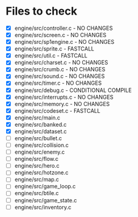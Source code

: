 # Files to check

- [x] engine/src/controller.c - NO CHANGES
- [x] engine/src/screen.c - NO CHANGES
- [x] engine/src/sp1engine.c - NO CHANGES
- [x] engine/src/sprite.c - FASTCALL
- [x] engine/src/util.c - FASTCALL
- [x] engine/src/charset.c - NO CHANGES
- [x] engine/src/crumb.c - NO CHANGES
- [x] engine/src/sound.c - NO CHANGES
- [x] engine/src/timer.c - NO CHANGES
- [x] engine/src/debug.c - CONDITIONAL COMPILE
- [x] engine/src/interrupts.c - NO CHANGES
- [x] engine/src/memory.c - NO CHANGES
- [x] engine/src/codeset.c - FASTCALL
- [x] engine/src/main.c
- [x] engine/src/banked.c
- [x] engine/src/dataset.c
- [ ] engine/src/bullet.c
- [ ] engine/src/collision.c
- [ ] engine/src/enemy.c
- [ ] engine/src/flow.c
- [ ] engine/src/hero.c
- [ ] engine/src/hotzone.c
- [ ] engine/src/map.c
- [ ] engine/src/game_loop.c
- [ ] engine/src/btile.c
- [ ] engine/src/game_state.c
- [ ] engine/src/inventory.c
